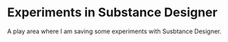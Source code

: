 # Experiments in Substance Designer

A play area where I am saving some experiments with Susbtance Designer.
